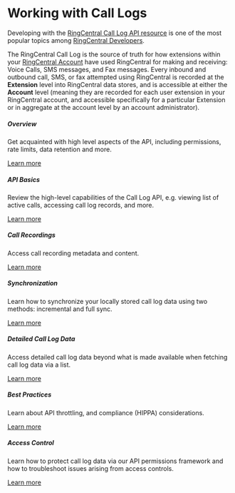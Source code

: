 # Working with Call Logs

Developing with the [RingCentral Call Log API resource](https://developers.ringcentral.com/api-docs/latest/index.html#!#RefCallLogInfo.html) is one of the most popular topics among [RingCentral Developers](https://developer.ringcentral.com).

The RingCentral Call Log is the source of truth for how extensions within your [RingCentral Account](https://service.ringcentral.com) have used RingCentral for making and receiving: Voice Calls, SMS messages, and Fax messages. Every inbound and outbound call, SMS, or fax attempted using RingCentral is recorded at the **Extension** level into RingCentral data stores, and is accessible at either the **Account** level (meaning they are recorded for each user extension in your RingCentral account, and accessible specifically for a particular Extension or in aggregate at the account level by an account administrator).

<div class="card-deck">
    <div class="card">
      <div class="card-body">
        <h5 class="card-title">Overview</h5>
        <p class="card-text">Get acquainted with high level aspects of the API, including permissions, rate limits, data retention and more.</p>
        <a href="./overview" class="btn btn-primary">Learn more</a>
      </div>
    </div>
</div>

<div class="card-deck">
    <div class="card">
      <div class="card-body">
        <h5 class="card-title">API Basics</h5>
        <p class="card-text">Review the high-level capabilities of the Call Log API, e.g. viewing list of active calls, accessing call log records, and more. </p>
        <a href="./api" class="btn btn-primary">Learn more</a>
      </div>
    </div>
    <div class="card">
      <div class="card-body">
        <h5 class="card-title">Call Recordings</h5>
        <p class="card-text">Access call recording metadata and content.</p>
        <a href="./recordings" class="btn btn-primary">Learn more</a>
      </div>
    </div>
</div>

<div class="card-deck">
    <div class="card">
      <div class="card-body">
        <h5 class="card-title">Synchronization</h5>
        <p class="card-text">Learn how to synchronize your locally stored call log data using two methods: incremental and full sync.</p>
        <a href="./sync" class="btn btn-primary">Learn more</a>
      </div>
    </div>
    <div class="card">
      <div class="card-body">
        <h5 class="card-title">Detailed Call Log Data</h5>
        <p class="card-text">Access detailed call log data beyond what is made available when fetching call log data via a list.</p>
        <a href="./details" class="btn btn-primary">Learn more</a>
      </div>
    </div>
</div>

<div class="card-deck">
    <div class="card">
      <div class="card-body">
        <h5 class="card-title">Best Practices</h5>
        <p class="card-text">Learn about API throttling, and compliance (HIPPA) considerations.</p>
        <a href="./best-practices" class="btn btn-primary">Learn more</a>
      </div>
    </div>
    <div class="card">
      <div class="card-body">
        <h5 class="card-title">Access Control</h5>
        <p class="card-text">Learn how to protect call log data via our API permissions framework and how to troubleshoot issues arising from access controls.</p>
        <a href="./access" class="btn btn-primary">Learn more</a>
      </div>
    </div>
<!--
    <div class="card">
      <div class="card-body">
        <h5 class="card-title"></h5>
        <p class="card-text"></p>
        <a href="./" class="btn btn-primary">Learn more</a>
      </div>
    </div>
-->
</div>

